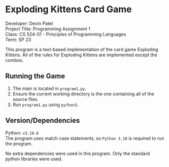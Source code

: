 Exploding Kittens Card Game
============================

Developer:        Devin Patel  
Project Title:    Programming Assignment 1  
Class:            CS 524-01 - Principles of Programming Languages  
Term:             SP 23  

This program is a text-based implementation of the card game Exploding Kittens.
All of the rules for Exploding Kittens are implemented except the combos.  


Running the Game
------------------------

1. The main is located in `program1.py`.
2. Ensure the current working directory is the one containing all of the source files.
3. Run `program1.py` using `python3`.


Version/Dependencies
------------------------

Python: `v3.10.8`  
The program uses match case statements, so `Python 3.10` is required to run the program.  

No extra dependencies were used in this program. Only the standard python libraries were used.  

